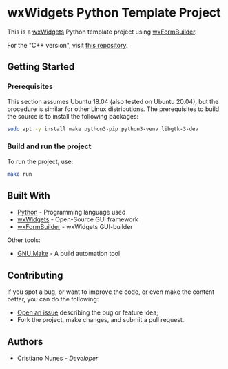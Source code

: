 # wxWidgets Python Template Project

This is a [wxWidgets](https://www.wxwidgets.org/) Python template project using [wxFormBuilder](https://github.com/wxFormBuilder/wxFormBuilder).

For the "C++ version", visit [this repository](https://github.com/cfgnunes/wxwidgets-cpp-template).

## Getting Started

### Prerequisites

This section assumes Ubuntu 18.04 (also tested on Ubuntu 20.04), but the procedure is similar for other Linux distributions. The prerequisites to build the source is to install the following packages:

```sh
sudo apt -y install make python3-pip python3-venv libgtk-3-dev
```

### Build and run the project

To run the project, use:

```sh
make run
```

## Built With

- [Python](https://www.python.org/) - Programming language used
- [wxWidgets](https://www.wxwidgets.org/) - Open-Source GUI framework
- [wxFormBuilder](https://github.com/wxFormBuilder/) - wxWidgets GUI-builder

Other tools:

- [GNU Make](https://www.gnu.org/software/make/) - A build automation tool

## Contributing

If you spot a bug, or want to improve the code, or even make the content better, you can do the following:

- [Open an issue](https://github.com/cfgnunes/wxwidgets-python-template/issues/new) describing the bug or feature idea;
- Fork the project, make changes, and submit a pull request.

## Authors

- Cristiano Nunes - _Developer_
